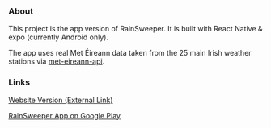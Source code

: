 ### About

This project is the app version of RainSweeper. It is built with React Native & expo (currently Android only).

The app uses real Met Éireann data taken from the 25 main Irish weather stations via [met-eireann-api](https://github.com/agfoghlaim/met-eireann-api). 

 ### Links

[Website Version (External Link)](https://rain-sweeper.netlify.app/)

[RainSweeper App on Google Play](https://github.com/agfoghlaim/rain-sweeper-app)